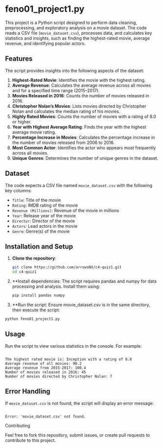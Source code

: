 # feno01_project1.py

This project is a Python script designed to perform data cleaning, preprocessing, and exploratory analysis on a movie dataset. The code reads a CSV file (`movie_dataset.csv`), processes data, and calculates key statistics and insights, such as finding the highest-rated movie, average revenue, and identifying popular actors.

## Features

The script provides insights into the following aspects of the dataset:
1. **Highest-Rated Movie**: Identifies the movie with the highest rating.
2. **Average Revenue**: Calculates the average revenue across all movies and for a specified time range (2015–2017).
3. **Movies Released in 2016**: Counts the number of movies released in 2016.
4. **Christopher Nolan’s Movies**: Lists movies directed by Christopher Nolan and calculates the median rating of his movies.
5. **Highly Rated Movies**: Counts the number of movies with a rating of 8.0 or higher.
6. **Year with Highest Average Rating**: Finds the year with the highest average movie rating.
7. **Percentage Increase in Movies**: Calculates the percentage increase in the number of movies released from 2006 to 2016.
8. **Most Common Actor**: Identifies the actor who appears most frequently across all movies.
9. **Unique Genres**: Determines the number of unique genres in the dataset.

## Dataset

The code expects a CSV file named `movie_dataset.csv` with the following key columns:
- `Title`: Title of the movie
- `Rating`: IMDB rating of the movie
- `Revenue (Millions)`: Revenue of the movie in millions
- `Year`: Release year of the movie
- `Director`: Director of the movie
- `Actors`: Lead actors in the movie
- `Genre`: Genre(s) of the movie

## Installation and Setup

1. **Clone the repository**:
   ```bash
   git clone https://github.com/arrowsNX/c4-quiz1.git
   cd c4-quiz1
   ```
2. **Install dependencies: The script requires pandas and numpy for data processing and analysis. Install them using:
   ```bash
   pip install pandas numpy
   ```

   
3. **Run the script: Ensure movie_dataset.csv is in the same directory, then execute the script:
 ```bash
python feno01_project1.py

```
## Usage

Run the script to view various statistics in the console. For example:

```plaintext

The highest rated movie is: Inception with a rating of 8.8
Average revenue of all movies: 90.2
Average revenue from 2015-2017: 100.4
Number of movies released in 2016: 45
Number of movies directed by Christopher Nolan: 7
```

## Error Handling

If `movie_dataset.csv` is not found, the script will display an error message:

```plaintext

Error: 'movie_dataset.csv' not found.
```

Contributing

Feel free to fork this repository, submit issues, or create pull requests to contribute to this project.

